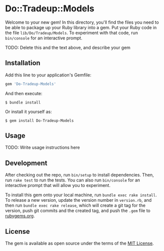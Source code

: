# Do::Tradeup::Models

Welcome to your new gem! In this directory, you'll find the files you need to be able to package up your Ruby library into a gem. Put your Ruby code in the file `lib/Do/Tradeup/Models`. To experiment with that code, run `bin/console` for an interactive prompt.

TODO: Delete this and the text above, and describe your gem

## Installation

Add this line to your application's Gemfile:

```ruby
gem 'Do-Tradeup-Models'
```

And then execute:

    $ bundle install

Or install it yourself as:

    $ gem install Do-Tradeup-Models

## Usage

TODO: Write usage instructions here

## Development

After checking out the repo, run `bin/setup` to install dependencies. Then, run `rake test` to run the tests. You can also run `bin/console` for an interactive prompt that will allow you to experiment.

To install this gem onto your local machine, run `bundle exec rake install`. To release a new version, update the version number in `version.rb`, and then run `bundle exec rake release`, which will create a git tag for the version, push git commits and the created tag, and push the `.gem` file to [rubygems.org](https://rubygems.org).

## License

The gem is available as open source under the terms of the [MIT License](https://opensource.org/licenses/MIT).

